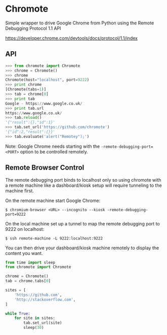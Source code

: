 # Chromote

Simple wrapper to drive Google Chrome from Python using the Remote Debugging Protocol 1.1 API

https://developer.chrome.com/devtools/docs/protocol/1.1/index

## API

```python
>>> from chromote import Chromote
>>> chrome = Chromote()
>>> chrome
Chromote(host="localhost", port=9222)
>>> print chrome
[Chromote(tabs=1)]
>>> tab = chrome[0]
>>> print tab
Google - https://www.google.co.uk/
>>> print tab.url
https://www.google.co.uk/
>>> tab.reload()
'{"result":{},"id":1}'
>>> tab.set_url('https://github.com/chromote')
'{"id":2,"result":{}}'
>>> tab.evaluate('alert("Remotey");')
```

Note: Google Chrome needs starting with the `-remote-debugging-port=<PORT>` option to be controlled remotely.

## Remote Browser Control

The remote debugging port binds to localhost only so using chromote with a remote
machine like a dashboard/kiosk setup will require tunneling to the machine first.

On the remote machine start Google Chrome:

    $ chromium-browser <URL> --incognito --kiosk -remote-debugging-port=9222

On the local machine set up a tunnel to map the remote debugging port to 9222 on localhost:

    $ ssh remote-machine -L 9222:localhost:9222

You can then drive your dashboard/kiosk machine remotely to display the content you want.  

```python
from time import sleep
from chromote import Chromote

chrome = Chromote()
tab = chrome.tabs[0]

sites = [
    'https://github.com',
    'http://stackoverflow.com',
]

while True:
    for site in sites:
        tab.set_url(site)
        sleep(30)
```

